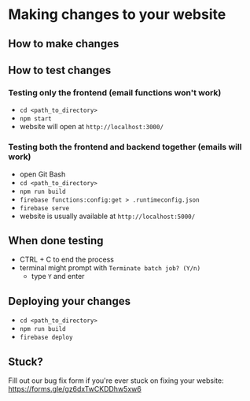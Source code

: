 # Making changes to your website

## How to make changes



## How to test changes

### Testing only the frontend (email functions won't work)

* `cd <path_to_directory>`
* `npm start`
* website will open at `http://localhost:3000/`

### Testing both the frontend and backend together (emails will work)

* open Git Bash
* `cd <path_to_directory>`
* `npm run build`
* `firebase functions:config:get > .runtimeconfig.json`
* `firebase serve`
* website is usually available at `http://localhost:5000/`

## When done testing
* CTRL + C to end the process
* terminal might prompt with `Terminate batch job? (Y/n)`
	* type `Y` and enter

## Deploying your changes
* `cd <path_to_directory>`
* `npm run build`
* `firebase deploy`

## Stuck?

Fill out our bug fix form if you're ever stuck on fixing your website: https://forms.gle/gz6dxTwCKDDhw5xw6

